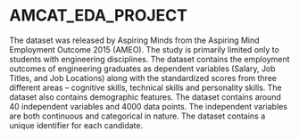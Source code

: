 # AMCAT_EDA_PROJECT

The dataset was released by Aspiring Minds from the Aspiring Mind Employment Outcome 2015 (AMEO). The study is primarily limited  only to students with engineering disciplines. The dataset contains the employment outcomes of engineering graduates as dependent variables (Salary, Job Titles, and Job Locations) along with the standardized scores from three different areas – cognitive skills, technical skills and personality skills. The dataset also contains demographic features. The dataset  contains  around  40 independent variables and 4000 data points. The independent variables are both continuous and categorical in nature. The dataset contains a unique identifier for each candidate.
